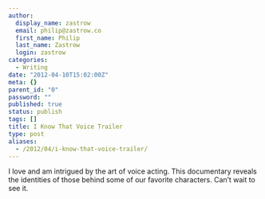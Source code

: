 ```yaml
---
author:
  display_name: zastrow
  email: philip@zastrow.co
  first_name: Philip
  last_name: Zastrow
  login: zastrow
categories:
  - Writing
date: "2012-04-10T15:02:00Z"
meta: {}
parent_id: "0"
password: ""
published: true
status: publish
tags: []
title: I Know That Voice Trailer
type: post
aliases:
  - /2012/04/i-know-that-voice-trailer/
---
```

<p>I love and am intrigued by the art of voice acting. This documentary reveals the identities of those behind some of our favorite characters. Can’t wait to see it.</p>
